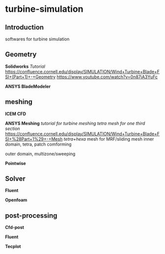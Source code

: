 # turbine-simulation
## Introduction

softwares for turbine simulation
## Geometry
**Solidworks**
*Tutorial*
https://confluence.cornell.edu/display/SIMULATION/Wind+Turbine+Blade+FSI+(Part+1)+-+Geometry
https://www.youtube.com/watch?v=0n87iA3YuFc

**ANSYS BladeModeler**

## meshing 
**ICEM CFD**

**ANSYS Meshing**
*tutorial for turbine meshing*
*tetra mesh for one third section*
https://confluence.cornell.edu/display/SIMULATION/Wind+Turbine+Blade+FSI+%28Part+1%29+-+Mesh
*tetra+hexa*
mesh for MRF/sliding mesh
inner domain, tetra, patch comforming

outer domain, multizone/sweeping

**Pointwise**

## Solver
**Fluent**

**Openfoam**

## post-processing
**Cfd-post**

**Fluent**

**Tecplot**
